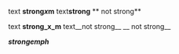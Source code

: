 text **strong*x*m** text**strong**  ** not strong**

text __strong_x_m__ text__not strong__  __ not strong__

***strongemph***